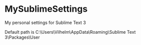 # MySublimeSettings
My personal settings for Sublime Text 3

Default path is C:\Users\Vilhelm\AppData\Roaming\Sublime Text 3\Packages\User
